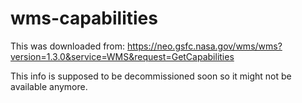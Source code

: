 # wms-capabilities
This was downloaded from: https://neo.gsfc.nasa.gov/wms/wms?version=1.3.0&service=WMS&request=GetCapabilities

This info is supposed to be decommissioned soon so it might not be available anymore.